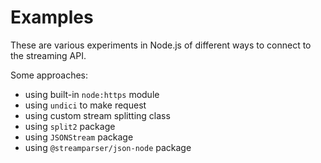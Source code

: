 # Examples

These are various experiments in Node.js of different ways to connect to the streaming API.

Some approaches:

- using built-in `node:https` module
- using `undici` to make request
- using custom stream splitting class
- using `split2` package
- using `JSONStream` package
- using `@streamparser/json-node` package
